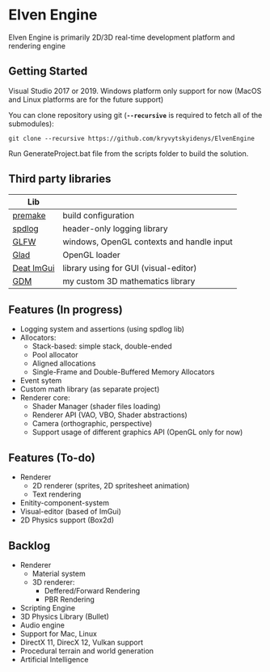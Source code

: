 # Elven Engine
Elven Engine is primarily 2D/3D real-time development platform and rendering engine

## Getting Started
Visual Studio 2017 or 2019. 
Windows platform only support for now (MacOS and Linux platforms are for the future support)

You can clone repository using git (**`--recursive`** is required to fetch all of the submodules):

`git clone --recursive https://github.com/kryvytskyidenys/ElvenEngine`

Run GenerateProject.bat file from the scripts folder to build the solution.

## Third party libraries
| Lib |  |
| ------ | ------ |
| [premake](https://github.com/premake/premake-core) | build configuration |
| [spdlog](https://github.com/gabime/spdlog) | header-only logging library |
| [GLFW](https://github.com/kryvytskyidenys/glfw) | windows, OpenGL contexts and handle input |
| [Glad](https://glad.dav1d.de/) | OpenGL loader |
| [Deat ImGui](https://github.com/kryvytskyidenys/imgui) | library using for GUI (visual-editor) |
| [GDM](https://github.com/kryvytskyidenys/gdm) | my custom 3D mathematics library |

## Features (In progress)

- Logging system and assertions (using spdlog lib)
- Allocators:
  + Stack-based: simple stack, double-ended
  + Pool allocator
  + Aligned allocations
  + Single-Frame and Double-Buffered Memory Allocators
- Event sytem
- Custom math library (as separate project)
- Renderer core:
  + Shader Manager (shader files loading)
  + Renderer API (VAO, VBO, Shader abstractions)
  + Camera (orthographic, perspective)
  + Support usage of different graphics API (OpenGL only for now)

## Features (To-do)
- Renderer 
  - 2D renderer (sprites, 2D spritesheet animation)
  - Text rendering
- Enitity-component-system
- Visual-editor (based of ImGui)
- 2D Physics support (Box2d)

## Backlog
- Renderer
  - Material system
  - 3D renderer:
    - Deffered/Forward Rendering
    - PBR Rendering
- Scripting Engine
- 3D Physics Library (Bullet)
- Audio engine
- Support for Mac, Linux
- DirectX 11, DirecX 12, Vulkan support
- Procedural terrain and world generation
- Artificial Intelligence
